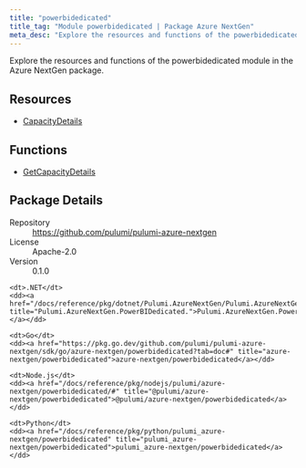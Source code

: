 ```yaml
---
title: "powerbidedicated"
title_tag: "Module powerbidedicated | Package Azure NextGen"
meta_desc: "Explore the resources and functions of the powerbidedicated module in the Azure NextGen package."
---
```


<!-- WARNING: this file was generated by Pulumi Docs Generator. -->
<!-- Do not edit by hand unless you're certain you know what you are doing! -->

Explore the resources and functions of the powerbidedicated module in the Azure NextGen package.

<h2 id="resources">Resources</h2>
<ul class="api">
    <li><a href="capacitydetails" title="CapacityDetails"><span class="symbol resource"></span>CapacityDetails</a></li>
</ul>

<h2 id="functions">Functions</h2>
<ul class="api">
    <li><a href="getcapacitydetails" title="GetCapacityDetails"><span class="symbol function"></span>GetCapacityDetails</a></li>
</ul>

<h2 id="package-details">Package Details</h2>
<dl class="package-details">
	<dt>Repository</dt>
	<dd><a href="https://github.com/pulumi/pulumi-azure-nextgen">https://github.com/pulumi/pulumi-azure-nextgen</a></dd>
	<dt>License</dt>
	<dd>Apache-2.0</dd>
	<dt>Version</dt>
	<dd>0.1.0</dd>
</dl>



<dl class="tabular">

    <dt>.NET</dt>
    <dd><a href="/docs/reference/pkg/dotnet/Pulumi.AzureNextGen/Pulumi.AzureNextGen.PowerBIDedicated..html" title="Pulumi.AzureNextGen.PowerBIDedicated.">Pulumi.AzureNextGen.PowerBIDedicated.</a></dd>

    <dt>Go</dt>
    <dd><a href="https://pkg.go.dev/github.com/pulumi/pulumi-azure-nextgen/sdk/go/azure-nextgen/powerbidedicated?tab=doc#" title="azure-nextgen/powerbidedicated">azure-nextgen/powerbidedicated</a></dd>

    <dt>Node.js</dt>
    <dd><a href="/docs/reference/pkg/nodejs/pulumi/azure-nextgen/powerbidedicated/#" title="@pulumi/azure-nextgen/powerbidedicated">@pulumi/azure-nextgen/powerbidedicated</a></dd>

    <dt>Python</dt>
    <dd><a href="/docs/reference/pkg/python/pulumi_azure-nextgen/powerbidedicated" title="pulumi_azure-nextgen/powerbidedicated">pulumi_azure-nextgen/powerbidedicated</a></dd>

</dl>

